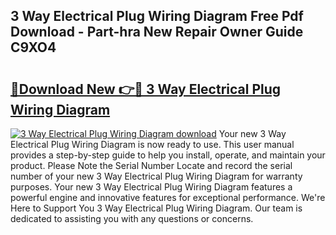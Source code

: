 ## 3 Way Electrical Plug Wiring Diagram Free Pdf Download - Part-hra New Repair Owner Guide C9XO4

# <h2><a href="http://dfpu6r.blite.top/?on=3+Way+Electrical+Plug+Wiring+Diagram">🔗Download New 👉🔴 3 Way Electrical Plug Wiring Diagram</a></h2>

[![3 Way Electrical Plug Wiring Diagram download](https://i.imgur.com/lujVjoI.png)](http://dfpu6r.blite.top/?on=3+Way+Electrical+Plug+Wiring+Diagram)
Your new 3 Way Electrical Plug Wiring Diagram is now ready to use. This user manual provides a step-by-step guide to help you install, operate, and maintain your product. Please Note the Serial Number Locate and record the serial number of your new 3 Way Electrical Plug Wiring Diagram for warranty purposes. Your new 3 Way Electrical Plug Wiring Diagram features a powerful engine and innovative features for exceptional performance. We're Here to Support You 3 Way Electrical Plug Wiring Diagram. Our team is dedicated to assisting you with any questions or concerns.
